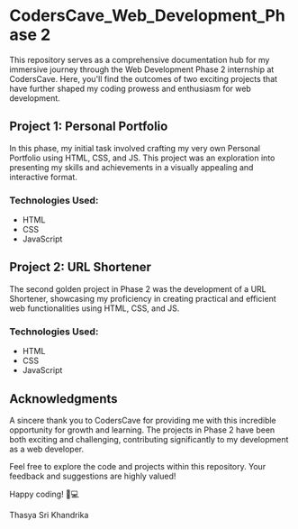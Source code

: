 # CodersCave_Web_Development_Phase 2

This repository serves as a comprehensive documentation hub for my immersive journey through the Web Development Phase 2 internship at CodersCave. Here, you'll find the outcomes of two exciting projects that have further shaped my coding prowess and enthusiasm for web development.

## Project 1: Personal Portfolio
In this phase, my initial task involved crafting my very own Personal Portfolio using HTML, CSS, and JS. This project was an exploration into presenting my skills and achievements in a visually appealing and interactive format.

### Technologies Used:
- HTML
- CSS
- JavaScript

## Project 2: URL Shortener
The second golden project in Phase 2 was the development of a URL Shortener, showcasing my proficiency in creating practical and efficient web functionalities using HTML, CSS, and JS.

### Technologies Used:
- HTML
- CSS
- JavaScript

## Acknowledgments
A sincere thank you to CodersCave for providing me with this incredible opportunity for growth and learning. The projects in Phase 2 have been both exciting and challenging, contributing significantly to my development as a web developer.

Feel free to explore the code and projects within this repository. Your feedback and suggestions are highly valued!

Happy coding! 🚀💻

Thasya Sri Khandrika
